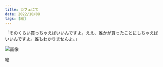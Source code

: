 ```yaml
---
title: カフェにて
date: 2022/10/08
tags: [絵]
---
```


「そのくらい買っちゃえばいいんですよ。ええ、誰かが買ったことにしちゃえばいいんですよ。誰もわかりませんよ。」

<!--more-->

![画像](/my-home/cover/IMG_1058.JPG)

絵